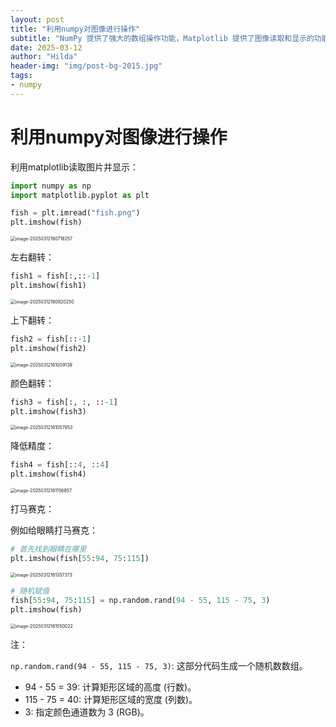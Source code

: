 ```yaml
---
layout: post
title: "利用numpy对图像进行操作"
subtitle: "NumPy 提供了强大的数组操作功能，Matplotlib 提供了图像读取和显示的功能，两者结合可以实现图像的翻转、颜色变换、降采样和打马赛克等效果。"
date: 2025-03-12
author: "Hilda"
header-img: "img/post-bg-2015.jpg"
tags:
- numpy
---
```



<script type="text/javascript"
        src="https://cdnjs.cloudflare.com/ajax/libs/mathjax/2.7.5/MathJax.js?config=TeX-AMS-MML_SVG">
</script>


# 利用numpy对图像进行操作

利用matplotlib读取图片并显示：

```python
import numpy as np
import matplotlib.pyplot as plt

fish = plt.imread("fish.png")
plt.imshow(fish)
```

<img src="https://wechat01.oss-cn-hangzhou.aliyuncs.com/img/image-20250312160718257.png" alt="image-20250312160718257" style="zoom:50%;" />

左右翻转：

```python
fish1 = fish[:,::-1]
plt.imshow(fish1)
```

<img src="https://wechat01.oss-cn-hangzhou.aliyuncs.com/img/image-20250312160920250.png" alt="image-20250312160920250" style="zoom:50%;" />

上下翻转：

```python
fish2 = fish[::-1]
plt.imshow(fish2)
```

<img src="https://wechat01.oss-cn-hangzhou.aliyuncs.com/img/image-20250312161009139.png" alt="image-20250312161009139" style="zoom:50%;" />

颜色翻转：

```python
fish3 = fish[:, :, ::-1]
plt.imshow(fish3)
```

<img src="https://wechat01.oss-cn-hangzhou.aliyuncs.com/img/image-20250312161057953.png" alt="image-20250312161057953" style="zoom:50%;" />

降低精度：

```python
fish4 = fish[::4, ::4]
plt.imshow(fish4)
```

<img src="https://wechat01.oss-cn-hangzhou.aliyuncs.com/img/image-20250312161156857.png" alt="image-20250312161156857" style="zoom:50%;" />

打马赛克：

例如给眼睛打马赛克：

```python
# 首先找到眼睛在哪里
plt.imshow(fish[55:94, 75:115])
```

<img src="https://wechat01.oss-cn-hangzhou.aliyuncs.com/img/image-20250312161357373.png" alt="image-20250312161357373" style="zoom:50%;" />

```python
# 随机赋值
fish[55:94, 75:115] = np.random.rand(94 - 55, 115 - 75, 3)
plt.imshow(fish)
```

<img src="https://wechat01.oss-cn-hangzhou.aliyuncs.com/img/image-20250312161550022.png" alt="image-20250312161550022" style="zoom:50%;" />

注：

`np.random.rand(94 - 55, 115 - 75, 3)`: 这部分代码生成一个随机数数组。

- 94 - 55 = 39: 计算矩形区域的高度 (行数)。
- 115 - 75 = 40: 计算矩形区域的宽度 (列数)。
- 3: 指定颜色通道数为 3 (RGB)。